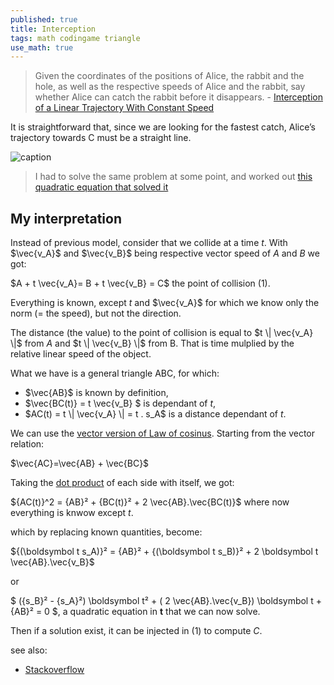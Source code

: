 ```yaml
---
published: true
title: Interception
tags: math codingame triangle
use_math: true
---
```

> Given the coordinates of the positions of Alice, the rabbit and the hole, as well as the respective speeds of Alice and the rabbit, say whether Alice can catch the rabbit before it disappears. - [Interception of a Linear Trajectory With Constant Speed](http://zulko.github.io/blog/2013/11/11/interception-of-a-linear-trajectory-with-constant-speed/)

It is straightforward that, since we are looking for the fastest catch, Alice’s trajectory towards C must be a straight line.

![caption](http://zulko.github.io/images/alice/alice_schema.jpeg) 

> I had to solve the same problem at some point, and worked out [this quadratic equation that solved it](
http://ideone.com/AIr3hg)

## My interpretation

Instead of previous model, consider that we collide at a time $t$. With $\vec{v_A}$ and $\vec{v_B}$ being respective vector speed of $A$ and $B$ we got:

$A + t \vec{v_A}= B + t \vec{v_B} = C$ the point of collision (1).

Everything is known, except $t$ and $\vec{v_A}$ for which we know only the norm (= the speed), but not the direction.

The distance (the value) to the point of collision is equal to $t \| \vec{v_A} \|$ from $A$ and  $t \| \vec{v_B} \|$ from B. That is time mulplied by the relative linear speed of the object.


What we have is a general triangle ABC, for which:
- $\vec{AB}$ is known by definition,
- $\vec{BC(t)} = t \vec{v_B} $  is dependant of $t$,
- $AC(t) = t \| \vec{v_A} \| = t . s_A$ is a distance dependant of $t$.

We can use the [vector version of Law of cosinus](https://en.wikipedia.org/wiki/Law_of_cosines#Using_vectors). Starting from the vector relation:

$\vec{AC}=\vec{AB} + \vec{BC}$

Taking the [dot product](https://en.wikipedia.org/wiki/Law_of_cosines#Using_vectors) of each side with itself, we got:

${AC(t)}^2 = {AB}² + {BC(t)}² + 2 \vec{AB}.\vec{BC(t)}$ where now everything is knwow except $t$.

which by replacing known quantities, become:

${(\boldsymbol t s_A)}² = {AB}² + {(\boldsymbol t s_B)}² + 2 \boldsymbol t \vec{AB}.\vec{v_B}$

or

$ ({s_B}² - {s_A}²) \boldsymbol t² + ( 2 \vec{AB}.\vec{v_B}) \boldsymbol t + {AB}² = 0 $, a quadratic equation in $\boldsymbol t$ that we can now solve.

Then if a solution exist, it can be injected in (1) to compute $C$.


see also:
- [Stackoverflow](https://stackoverflow.com/questions/17204513/how-to-find-the-interception-coordinates-of-a-moving-target-in-3d-space)
